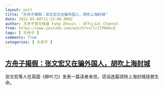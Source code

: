 ```yaml
---
layout: post
title: "方舟子揭假：张文宏又在骗外国人，胡吹上海封城"
date: 2022-05-08T11:15:00.000Z
author: 方舟子官方频道 Fang Zhouzi - Official Channel
from: https://www.youtube.com/watch?v=Clr2lPW84cQ
tags: [ 方舟子 ]
comments: True
categories: [ 方舟子 ]
---
```

<!--1652008500000-->
[方舟子揭假：张文宏又在骗外国人，胡吹上海封城](https://www.youtube.com/watch?v=Clr2lPW84cQ)
------

<div>
张文宏等人在英国《柳叶刀》发表一篇读者来信，谎话连篇颂扬上海封城拯救生命。
</div>
